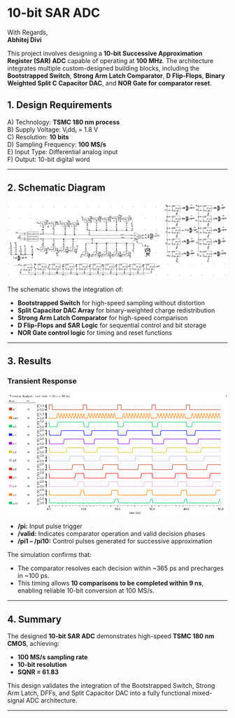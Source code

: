 # 10-bit SAR ADC  

With Regards,  
**Abhitej Divi**  

This project involves designing a **10-bit Successive Approximation Register (SAR) ADC** capable of operating at **100 MHz**. The architecture integrates multiple custom-designed building blocks, including the **Bootstrapped Switch**, **Strong Arm Latch Comparator**, **D Flip-Flops**, **Binary Weighted Split C Capacitor DAC**, and **NOR Gate for comparator reset**. 

## 1. Design Requirements  

A) Technology: **TSMC 180 nm process**  
B) Supply Voltage: V₍dd₎ = 1.8 V  
C) Resolution: **10 bits**  
D) Sampling Frequency: **100 MS/s**  
E) Input Type: Differential analog input  
F) Output: 10-bit digital word  

---

## 2. Schematic Diagram  

![SAR ADC Schematic](https://github.com/abhitejdivi5/Analog-Blocks/blob/d516c81f145fc15fae534168c0ce1013487cfc44/10_bit_sar.png)

The schematic shows the integration of:  
- **Bootstrapped Switch** for high-speed sampling without distortion  
- **Split Capacitor DAC Array** for binary-weighted charge redistribution  
- **Strong Arm Latch Comparator** for high-speed comparison  
- **D Flip-Flops and SAR Logic** for sequential control and bit storage  
- **NOR Gate control logic** for timing and reset functions  

---

## 3. Results  

### Transient Response  

![SAR ADC Output](https://github.com/abhitejdivi5/Analog-Blocks/blob/d516c81f145fc15fae534168c0ce1013487cfc44/SAR%20out.png)

- **/pi:** Input pulse trigger  
- **/valid:** Indicates comparator operation and valid decision phases  
- **/pi1 – /pi10:** Control pulses generated for successive approximation  

The simulation confirms that:  
- The comparator resolves each decision within ~365 ps and precharges in ~100 ps.  
- This timing allows **10 comparisons to be completed within 9 ns**, enabling reliable 10-bit conversion at 100 MS/s.  

---

## 4. Summary  

The designed **10-bit SAR ADC** demonstrates high-speed **TSMC 180 nm CMOS**, achieving:  
- **100 MS/s sampling rate**  
- **10-bit resolution**
- **SQNR = 61.83**

This design validates the integration of the Bootstrapped Switch, Strong Arm Latch, DFFs, and Split Capacitor DAC into a fully functional mixed-signal ADC architecture.  

---

